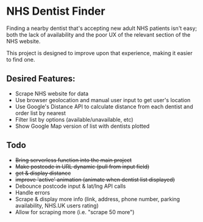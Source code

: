 # NHS Dentist Finder

Finding a nearby dentist that's accepting new adult NHS patients isn't easy; both the lack of availability and the poor UX of the relevant section of the NHS website.

This project is designed to improve upon that experience, making it easier to find one.

## Desired Features:

- Scrape NHS website for data
- Use browser geolocation and manual user input to get user's location
- Use Google's Distance API to calculate distance from each dentist and order list by nearest
- Filter list by options (available/unavailable, etc)
- Show Google Map version of list with dentists plotted

## Todo

- ~~Bring serverless function into the main project~~
- ~~Make postcode in URL dynamic (pull from input field)~~
- ~~get & display distance~~
- ~~improve 'active' animation (animate when dentist list displayed)~~
- Debounce postcode input & lat/lng API calls
- Handle errors
- Scrape & display more info (link, address, phone number, parking availability, NHS.UK users rating)
- Allow for scraping more (i.e. "scrape 50 more")
